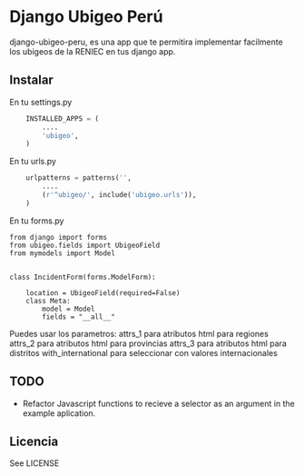 # Django Ubigeo Perú

django-ubigeo-peru, es una app que te permitira implementar facilmente los ubigeos de la RENIEC en tus django app.

## Instalar

En tu settings.py

```python
    INSTALLED_APPS = (
        ....
        'ubigeo',
    )
```


En tu urls.py

```python
    urlpatterns = patterns('',
        ....
        (r'^ubigeo/', include('ubigeo.urls')),
    )
```

En tu forms.py
```
from django import forms
from ubigeo.fields import UbigeoField
from mymodels import Model


class IncidentForm(forms.ModelForm):

    location = UbigeoField(required=False)
    class Meta:
        model = Model
        fields = "__all__"
```
Puedes usar los parametros:
attrs_1 para atributos html para regiones
attrs_2 para atributos html para provincias
attrs_3 para atributos html para distritos
with_international para seleccionar con valores internacionales

## TODO
- Refactor Javascript functions to recieve a selector as an argument in the example aplication.

## Licencia
See LICENSE
